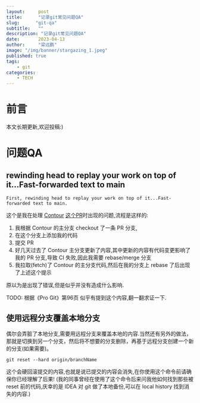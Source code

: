 ```yaml
---
layout:     post 
title:      "记录git常见问题QA"
slug:      "git-qa"
subtitle:   ""
description: "记录git常见问题QA"
date:       2023-04-13
author:     "梁远鹏"
image: "/img/banner/stargazing_1.jpeg"
published: true
tags:
    - git
categories: 
    - TECH
---
```


# 前言 

本文长期更新,欢迎投稿:)

# 问题QA  

## rewinding head to replay your work on top of it...Fast-forwarded text to main

```shell
First, rewinding head to replay your work on top of it...Fast-forwarded text to main.
```

这个是我在处理 [Contour](https://github.com/projectcontour/contour) [这个PR](https://github.com/projectcontour/contour/pull/5157)时出现的问题,流程是这样的:

1. 我根据 Contour 的主分支 checkout 了一条 PR 分支,
2. 在这个分支上添加我的代码
3. 提交 PR
4. 好几天过去了 Contour 主分支更新了内容,其中更新的内容有代码变更影响了我的 PR 分支,导致 CI 失败,因此我需要 rebase/merge 分支
5. 我拉取(fetch)了 Contour 的主分支代码,然后在我的分支上 rebase 了后出现了上述这个提示

原以为是出现了错误,但是似乎并没有造成什么影响.

TODO: 根据《Pro Git》第96页 似乎有提到这个内容,翻一翻求证一下.


## 使用远程分支覆盖本地分支  

偶尔会弄脏了本地分支,需要用远程分支来覆盖本地的内容.当然还有另外的做法，那就是切换到另一个分支，然后将不想要的分支删除，再基于远程分支创建一个新的分支(如果需要)。

```shell
git reset --hard origin/branchName
```

这个会硬回滚提交的内容,也就是说已提交的内容会消失,在你使用这个命令前请确保你已经理解了后果! (我的同事曾经在使用了这个命令后来问我他如何找到那些被 reset 前的代码,庆幸的是 IDEA 对 git 做了本地备份,可以在 local history 找到消失的内容.)

